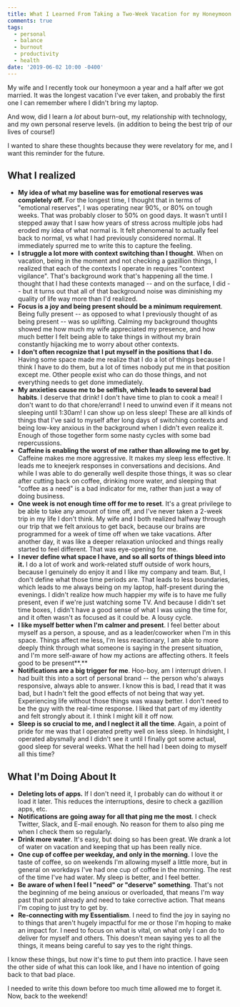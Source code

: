 ```yaml
---
title: What I Learned From Taking a Two-Week Vacation for my Honeymoon
comments: true
tags:
  - personal
  - balance
  - burnout
  - productivity
  - health
date: '2019-06-02 10:00 -0400'
---
```

My wife and I recently took our honeymoon a year and a half after we got married. It was the longest vacation I've ever taken, and probably the first one I can remember where I didn't bring my laptop. 

And wow, did I learn a _lot_ about burn-out, my relationship with technology, and my own personal reserve levels. (in addition to being the best trip of our lives of course!)

I wanted to share these thoughts because they were revelatory for me, and I want this reminder for the future.

## What I realized

* **My idea of what my baseline was for emotional reserves was completely off.** For the longest time, I thought that in terms of "emotional reserves", I was operating near 90%, or 80% on tough weeks. That was probably closer to 50% on good days. It wasn't until I stepped away that I saw how years of stress across multiple jobs had eroded my idea of what normal is. It felt phenomenal to actually feel back to normal, vs what I had previously considered normal. It immediately spurred me to write this to capture the feeling.
* **I struggle a lot more with context switching than I thought**. When on vacation, being in the moment and not  checking a gazillion things, I realized that each of the contexts I operate in requires "context vigilance". That's background work that's happening all the time. I thought that I had these contexts managed -- and on the surface, I did -- but it turns out that all of that background noise was diminishing my quality of life way more than I'd realized.
* **Focus is a joy and being present should be a minimum requirement**. Being fully present -- as opposed to what I previously thought of as being present -- was so uplifting. Calming my background thoughts showed me how much my wife appreciated my presence, and how much better I felt being able to take things in without my brain constantly hijacking me to worry about other contexts. 
* **I don't often recognize that I put myself in the positions that I do**. Having some space made me realize that I do a lot of things because I think I have to do them, but a lot of times nobody put me in that position except me. Other people exist who can do those things, and not everything needs to get done immediately. 
* **My anxieties cause me to be selfish, which leads to several bad habits**. I deserve that drink! I don't have time to plan to cook a meal! I don't want to do that chore/errand! I need to unwind even if it means not sleeping until 1:30am! I can show up on less sleep! These are all kinds of things that I've said to myself after long days of switching contexts and being low-key anxious in the background when I didn't even realize it. Enough of those together form some nasty cycles with some bad repercussions. 
* **Caffeine is enabling the worst of me rather than allowing me to get by**. Caffeine makes me more aggressive. It makes my sleep less effective. It leads me to kneejerk responses in conversations and decisions. And while I was able to do generally well despite those things, it was so clear after cutting back on coffee, drinking more water, and sleeping that "coffee as a need" is a bad indicator for me, rather than just a way of doing business.
* **One week is not enough time off for me to reset**. It's a great privilege to be able to take any amount of time off, and I've never taken a 2-week trip in my life I don't think. My wife and I both realized halfway through our trip that we felt anxious to get back, because our brains are programmed for a week of time off when we take vacations. After another day, it was like a deeper relaxation unlocked and things really started to feel different. That was eye-opening for me.
* **I never define what space I have, and so all sorts of things bleed into it.** I do a lot of work and work-related stuff outside of work hours, because I genuinely do enjoy it and I like my company and team. But, I don't define what those time periods are. That leads to less boundaries, which leads to me always being on my laptop, half-present during the evenings. I didn't realize how much happier my wife is to have me fully present, even if we're just watching some TV. And because I didn't set time boxes, I didn't have a good sense of what I was using the time for, and it often wasn't as focused as it could be. A lousy cycle.
* **I like myself better when I'm calmer and present**. I feel better about myself as a person, a spouse, and as a leader/coworker when I'm in this space. Things affect me less, I'm less reactionary, I am able to more deeply think through what someone is saying in the present situation, and I'm more self-aware of how my actions are affecting others. It feels good to be present**.** 
* **Notifications are a big trigger for me**. Hoo-boy, am I interrupt driven. I had built this into a sort of personal brand -- the person who's always responsive, always able to answer. I know this is bad, I read that it was bad, but I hadn't felt the good effects of not being that way yet. Experiencing life without those things was waaay better. I don't need to be the guy with the real-time response. I liked that part of my identity and felt strongly about it. I think I might kill it off now.
* **Sleep is so crucial to me, and I neglect it all the time**. Again, a point of pride for me was that I operated pretty well on less sleep. In hindsight, I operated abysmally and I didn't see it until I finally got some actual, good sleep for several weeks. What the hell had I been doing to myself all this time? 

## What I'm Doing About It

* **Deleting lots of apps.** If I don't need it, I probably can do without it or load it later. This reduces the interruptions, desire to check a gazillion apps, etc.
* **Notifications are going away for all that ping me the most**. I check Twitter, Slack, and E-mail enough. No reason for them to also ping me when I check them so regularly.
* **Drink more water**. It's easy, but doing so has been great. We drank a lot of water on vacation and keeping that up has been really nice. 
* **One cup of coffee per weekday, and only in the morning**. I love the taste of coffee, so on weekends I'm allowing myself a little more, but in general on workdays I've had one cup of coffee in the morning. The rest of the time I've had water. My sleep is better, and I feel better.
* **Be aware of when I feel I "need" or "deserve" something**. That's not the beginning of me being anxious or overloaded, that means I'm way past that point already and need to take corrective action. That means I'm coping to just try to get by. 
* **Re-connecting with my Essentialism**. I need to find the joy in saying no to things that aren't hugely impactful for me or those I'm hoping to make an impact for. I need to focus on what is vital, on what only I can do to deliver for myself and others. This doesn't mean saying yes to all the things, it means being careful to say yes to the right things.

I know these things, but now it's time to put them into practice. I have seen the other side of what this can look like, and I have no intention of going back to that bad place.

I needed to write this down before too much time allowed me to forget it. Now, back to the weekend!
